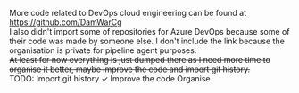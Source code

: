 More code related to DevOps cloud engineering can be found at https://github.com/DamWarCg <br/>
I also didn't import some of repositories for Azure DevOps because some of their code was made by someone else. I don't include the link because the organisation is private for pipeline agent purposes.<br/>
~~At least for now everything is just dumped there as I need more time to organise it better, maybe improve the code and import git history.<br/>~~
TODO:
Import git history ✓
Improve the code
Organise
